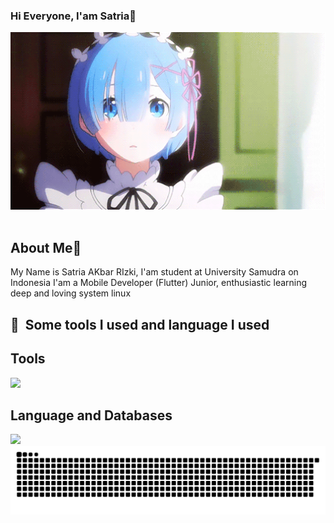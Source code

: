 ### Hi Everyone, I'am Satria👋
<div align = "center"">
 <img hight="300" width="700" alt="GIF" src="https://github.com/SatriaAkbarRizki/SatriaAkbarRizki/blob/master/assets/remlove.gif">
</div>

<br>

## About Me🤠
My Name is Satria AKbar RIzki, I'am student at University Samudra on Indonesia I'am a Mobile Developer (Flutter) Junior, enthusiastic learning deep and loving system linux
<br>

<h2> 🚀 &nbsp;Some tools I used and language I used</h2>

<h2> Tools </h2>
<img src="https://skillicons.dev/icons?i=vscode,androidstudio,vim,idea,git,figma,postman,linux">

<h2> Language and Databases </h2>
<img src="https://skillicons.dev/icons?i=cpp,java,kotlin,dart,flutter,sqlite,firebase,supabase">

<img src="https://raw.githubusercontent.com/SatriaAkbarRizki/SatriaAkbarRizki/output/snake.svg" alt="Snake animation" />
